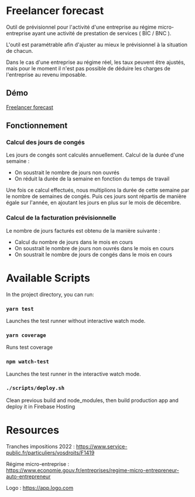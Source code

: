 # Freelancer forecast

Outil de prévisionnel pour l'activité d'une entreprise au régime micro-entreprise ayant une activité de prestation de
services ( BIC / BNC ).

L'outil est paramétrable afin d'ajuster au mieux le prévisionnel à la situation de chacun.

Dans le cas d'une entreprise au régime réel, les taux peuvent être ajustés, mais pour le moment il n'est pas possible de
déduire les charges de l'entreprise au revenu imposable.

## Démo

[Freelancer forecast](https://freelancer-forecast.web.app/)

## Fonctionnement

### Calcul des jours de congés

Les jours de congés sont calculés annuellement. Calcul de la durée d'une semaine :

- On soustrait le nombre de jours non ouvrés
- On réduit la durée de la semaine en fonction du temps de travail

Une fois ce calcul effectués, nous multiplions la durée de cette semaine par le nombre de semaines de congés. Puis ces
jours sont répartis de manière égale sur l'année, en ajoutant les jours en plus sur le mois de décembre.

### Calcul de la facturation prévisionnelle

Le nombre de jours facturés est obtenu de la manière suivante :

- Calcul du nombre de jours dans le mois en cours
- On soustrait le nombre de jours non ouvrés dans le mois en cours
- On soustrait le nombre de jours de congés dans le mois en cours

# Available Scripts

In the project directory, you can run:

### `yarn test`

Launches the test runner without interactive watch mode.

### `yarn coverage`

Runs test coverage

### `npm watch-test`

Launches the test runner in the interactive watch mode.

### `./scripts/deploy.sh`

Clean previous build and node_modules, then build production app and deploy it in Firebase Hosting

# Resources

Tranches impositions 2022 : https://www.service-public.fr/particuliers/vosdroits/F1419

Régime micro-entreprise : https://www.economie.gouv.fr/entreprises/regime-micro-entrepreneur-auto-entrepreneur

Logo : https://app.logo.com

